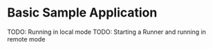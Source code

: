 ﻿# Basic Sample Application

TODO: Running in local mode
TODO: Starting a Runner and running in remote mode
